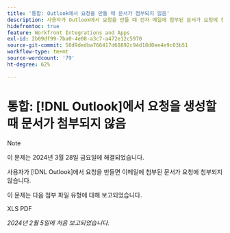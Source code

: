 ```yaml
---
title: '통합: Outlook에서 요청을 만들 때 문서가 첨부되지 않음'
description: 사용자가 Outlook에서 요청을 만들 때 전자 메일에 첨부된 문서가 요청에 첨부되지 않습니다.
hidefromtoc: true
feature: Workfront Integrations and Apps
exl-id: 2b09df99-7ba0-4e08-a3c7-a472e12c5970
source-git-commit: 58d9dedba766417d68892c94d18d0ee4e9c03b51
workflow-type: tm+mt
source-wordcount: '79'
ht-degree: 62%

---
```


# 통합: [!DNL Outlook]에서 요청을 생성할 때 문서가 첨부되지 않음

>[!NOTE]
>
>이 문제는 2024년 3월 28일 금요일에 해결되었습니다.

사용자가 [!DNL Outlook]에서 요청을 만들면 이메일에 첨부된 문서가 요청에 첨부되지 않습니다.

이 문제는 다음 첨부 파일 유형에 대해 보고되었습니다.

XLS
PDF

_2024년 2월 5일에 처음 보고되었습니다._
